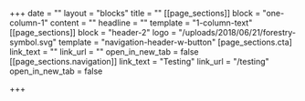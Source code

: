 +++
date = ""
layout = "blocks"
title = ""
[[page_sections]]
block = "one-column-1"
content = ""
headline = ""
template = "1-column-text"
[[page_sections]]
block = "header-2"
logo = "/uploads/2018/06/21/forestry-symbol.svg"
template = "navigation-header-w-button"
[page_sections.cta]
link_text = ""
link_url = ""
open_in_new_tab = false
[[page_sections.navigation]]
link_text = "Testing"
link_url = "/testing"
open_in_new_tab = false

+++
